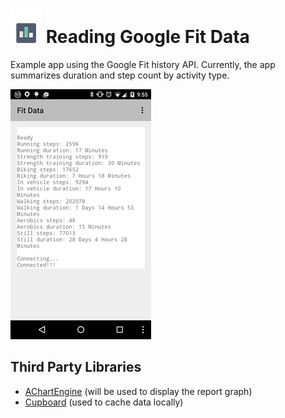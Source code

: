 # ![Screen Shot](small_icon.png) Reading Google Fit Data
Example app using the Google Fit history API. Currently, the app summarizes duration and step count by activity type.

![Screen Shot](screen_shot.png)

Third Party Libraries
---------------------------
+ [AChartEngine](https://code.google.com/p/achartengine/) (will be used to display the report graph)
+ [Cupboard](https://bitbucket.org/qbusict/cupboard) (used to cache data locally)
